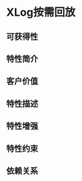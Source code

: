 # XLog按需回放

## 可获得性<a name="section15406143204715"></a>



## 特性简介<a name="section740615433477"></a>



## 客户价值<a name="section13406743164715"></a>



## 特性描述<a name="section16406154310471"></a>



## 特性增强<a name="section1340684315478"></a>



## 特性约束<a name="section06531946143616"></a>



## 依赖关系<a name="section8406643144716"></a>




